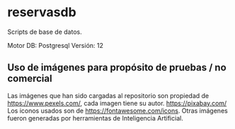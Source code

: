 # reservasdb
Scripts de base de datos.

Motor DB: Postgresql
Versión: 12


## Uso de imágenes para propósito de pruebas / no comercial
Las imágenes que han sido cargadas al repositorio son propiedad de https://www.pexels.com/, cada imagen tiene su autor.
https://pixabay.com/
Los iconos usados son de https://fontawesome.com/icons.
Otras imágenes fueron generadas por herramientas de Inteligencia Artificial.
